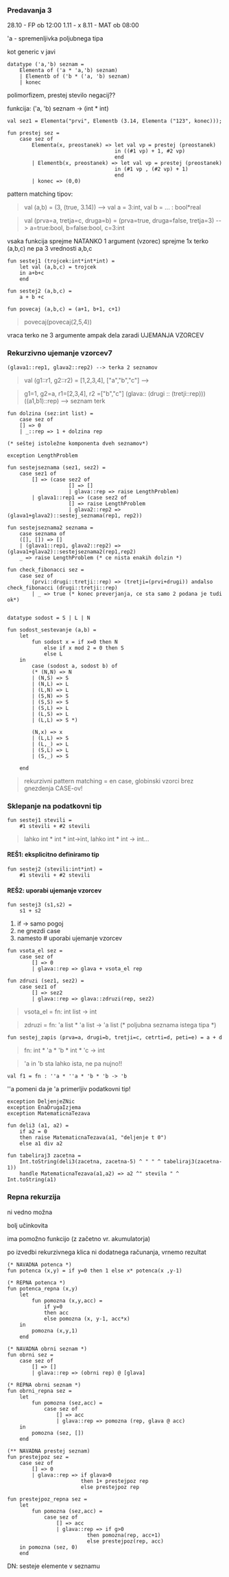 ### Predavanja 3

28.10 - FP ob 12:00
1.11 - x
8.11 - MAT ob 08:00

'a - spremenljivka poljubnega tipa

kot generic v javi

```
datatype ('a,'b) seznam = 
    Elementa of ('a * 'a,'b) seznam)
    | Elementb of ('b * ('a, 'b) seznam)
    | konec
```

polimorfizem, prestej stevilo negacij??

funkcija: ('a, 'b) seznam -> (int * int)

```
val sez1 = Elementa("prvi", Elementb (3.14, Elementa ("123", konec)));

fun prestej sez =
    case sez of 
        Elementa(x, preostanek) => let val vp = prestej (preostanek)
                                   in ((#1 vp) + 1, #2 vp)
                                   end
        | Elementb(x, preostanek) => let val vp = prestej (preostanek)
                                   in (#1 vp , (#2 vp) + 1)
                                   end
        | konec => (0,0)
```
pattern matching tipov:
> val (a,b) = (3, (true, 3.14)) --> val a = 3:int, val b = ... : bool*real

> val (prva=a, tretja=c, druga=b) = (prva=true, druga=false, tretja=3) 
> --> a=true:bool, b=false:bool, c=3:int


vsaka funkcija sprejme NATANKO 1 argument (vzorec)
sprejme 1x terko (a,b,c) ne pa 3 vrednosti a,b,c 
```
fun sestej1 (trojcek:int*int*int) =
    let val (a,b,c) = trojcek
    in a+b+c
    end

fun sestej2 (a,b,c) =
    a + b +c

fun povecaj (a,b,c) = (a+1, b+1, c+1)
```
> povecaj(povecaj(2,5,4))

vraca terko ne 3 argumente ampak dela zaradi UJEMANJA VZORCEV

### Rekurzivno ujemanje vzorcev7
```
(glava1::rep1, glava2::rep2) --> terka 2 seznamov
```
> val (g1::r1, g2::r2) = [1,2,3,4], ["a","b","c"] --> 

> g1=1, g2=a, r1=[2,3,4], r2 =["b","c"]
(glava:: (drugi :: (tretji::rep)))
((a1,b1)::rep) --> seznam terk

```
fun dolzina (sez:int list) =
    case sez of
    [] => 0
    | _::rep => 1 + dolzina rep

(* seštej istoležne komponenta dveh seznamov*)

exception LengthProblem

fun sestejseznama (sez1, sez2) = 
    case sez1 of
        [] => (case sez2 of 
                    [] => []
                    | glava::rep => raise LengthProblem)
        | glava1::rep1 => (case sez2 of
                    [] => raise LengthProblem
                    | glava2::rep2 => (glava1+glava2)::sestej_seznama(rep1, rep2))            

fun sestejseznama2 seznama = 
    case seznama of
    ([], []) => []
    | (glava1::rep1, glava2::rep2) => (glava1+glava2)::sestejseznama2(rep1,rep2)
    _ => raise LengthProblem (* ce nista enakih dolzin *)

fun check_fibonacci sez =
    case sez of
        (prvi::drugi::tretji::rep) => (tretji=(prvi+drugi)) andalso check_fibonacci (drugi::tretji::rep)
        | _ => true (* konec preverjanja, ce sta samo 2 podana je tudi ok*)


datatype sodost = S | L | N

fun sodost_sestevanje (a,b) = 
    let
        fun sodost x = if x=0 then N
            else if x mod 2 = 0 then S
            else L
    in 
        case (sodost a, sodost b) of 
        (* (N,N) => N
        | (N,S) => S
        | (N,L) => L
        | (L,N) => L
        | (S,N) => S
        | (S,S) => S
        | (S,L) => L
        | (L,S) => L
        | (L,L) => S *)

        (N,x) => x
        | (L,L) => S
        | (L,_) => L
        | (S,L) => L
        | (S,_) => S

    end    

```
> rekurzivni pattern matching = en case, globinski vzorci
>brez gnezdenja CASE-ov!

### Sklepanje na podatkovni tip
```
fun sestej1 stevili = 
    #1 stevili + #2 stevili
```
>lahko int * int * int->int, lahko int * int -> int...

#### REŠ1: eksplicitno definiramo tip
```
fun sestej2 (stevili:int*int) = 
    #1 stevili + #2 stevili
```

#### REŠ2: uporabi ujemanje vzorcev
```
fun sestej3 (s1,s2) = 
    s1 + s2
```
1) if -> samo pogoj
2) ne gnezdi case
3) namesto # uporabi ujemanje vzorcev

```
fun vsota_el sez =
    case sez of
        [] => 0
        | glava::rep => glava + vsota_el rep

fun zdruzi (sez1, sez2) =
    case sez1 of
        [] => sez2
        | glava::rep => glava::zdruzi(rep, sez2)
```
> vsota_el = fn: int list -> int

>zdruzi = fn: 'a list * 'a list -> 'a list (* poljubna seznama istega tipa *)

```
fun sestej_zapis (prva=a, drugi=b, tretji=c, cetrti=d, peti=e) = a + d
```
> fn: int * 'a * 'b * int * 'c -> int

>'a in 'b sta lahko ista, ne pa nujno!!

```
val f1 = fn : ''a * ''a * 'b * 'b -> 'b
```
''a pomeni da je 'a primerljiv podatkovni tip!

```
exception DeljenjeZNic
exception EnaDrugaIzjema
exception MatematicnaTezava

fun deli3 (a1, a2) = 
    if a2 = 0
    then raise MatematicnaTezava(a1, "deljenje t 0")
    else a1 div a2

fun tabeliraj3 zacetna = 
    Int.toString(deli3(zacetna, zacetna-5) ^ " " ^ tabeliraj3(zacetna-1))
    handle MatematicnaTezava(a1,a2) => a2 ^" stevila " ^ Int.toString(a1)
```

### Repna rekurzija
ni vedno možna

bolj učinkovita

ima pomožno funkcijo (z začetno vr. akumulatorja)

po izvedbi rekurzivnega klica ni dodatnega računanja, vrnemo rezultat


```
(* NAVADNA potenca *)
fun potenca (x,y) = if y=0 then 1 else x* potenca(x ,y-1)

(* REPNA potenca *)
fun potenca_repna (x,y)
    let
        fun pomozna (x,y,acc) = 
            if y=0
            then acc
            else pomozna (x, y-1, acc*x)
    in
        pomozna (x,y,1)
    end

(* NAVADNA obrni seznam *)
fun obrni sez = 
    case sez of
        [] => []
        | glava::rep => (obrni rep) @ [glava]

(* REPNA obrni seznam *)
fun obrni_repna sez =
    let
        fun pomozna (sez,acc) =
            case sez of
                [] => acc
                | glava::rep => pomozna (rep, glava @ acc)
    in
        pomozna (sez, [])
    end

(** NAVADNA prestej seznam)
fun prestejpoz sez =
    case sez of
        [] => 0
        | glava::rep => if glava>0
                        then 1+ prestejpoz rep
                        else prestejpoz rep

fun prestejpoz_repna sez =
    let
        fun pomozna (sez,acc) = 
            case sez of
                [] => acc
                | glava::rep => if g>0
                          then pomozna(rep, acc+1)
                          else prestejpoz(rep, acc)
    in pomozna (sez, 0)
    end
```
DN: sesteje elemente v seznamu